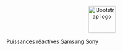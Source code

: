 <p align="center">
  <a href="https://getbootstrap.com/">
    <img src="https://getbootstrap.com/docs/4.3/assets/brand/bootstrap-solid.svg" alt="Bootstrap logo" width="72" height="72">
  </a>
</p>




 <div class="btn-group btn-group-justified">
  <a href="../../pdf/exercices/Puissance_act_react3_ex.pdf" class="btn btn-primary">Puissances réactives</a>
  <a href="#" class="btn btn-primary">Samsung</a>
  <a href="#" class="btn btn-primary">Sony</a>
</div> 
